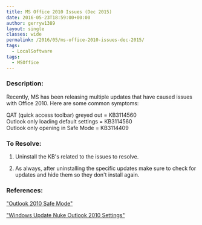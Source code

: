 ```yaml
---
title: MS Office 2010 Issues (Dec 2015)
date: 2016-05-23T18:59:00+00:00
author: gerryw1389
layout: single
classes: wide
permalink: /2016/05/ms-office-2010-issues-dec-2015/
tags:
  - LocalSoftware
tags:
  - MSOffice
---
```

<!--more-->

### Description:

Recently, MS has been releasing multiple updates that have caused issues with Office 2010. Here are some common symptoms:

QAT (quick access toolbar) greyed out = KB3114560  
Outlook only loading default settings = KB3114560  
Outlook only opening in Safe Mode = KB3114409

### To Resolve:

1. Uninstall the KB's related to the issues to resolve.

2. As always, after uninstalling the specific updates make sure to check for updates and hide them so they don't install again.

### References:

["Outlook 2010 Safe Mode"](https://www.howto-outlook.com/news/outlook-2010-safe-mode-kb3114409.htm)  

["Windows Update Nuke Outlook 2010 Settings"](https://www.reddit.com/r/sysadmin/comments/3w2h6r/windows_updates_nuke_outlook_2010_view_settings/)